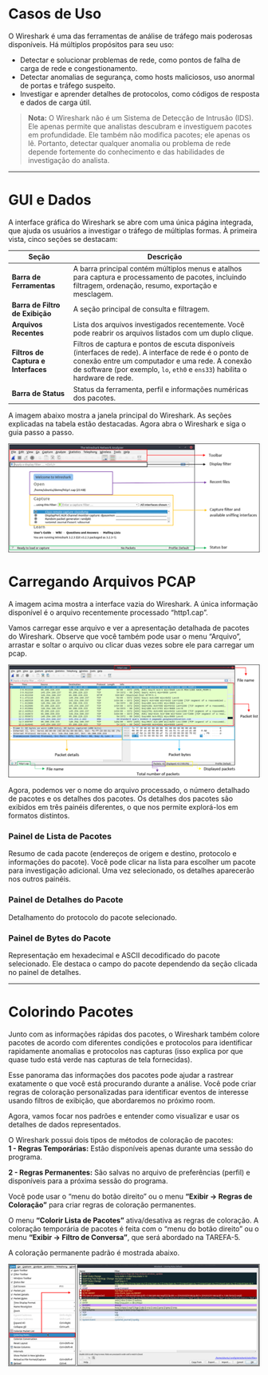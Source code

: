 # Casos de Uso

O Wireshark é uma das ferramentas de análise de tráfego mais poderosas disponíveis. Há múltiplos propósitos para seu uso:

- Detectar e solucionar problemas de rede, como pontos de falha de carga de rede e congestionamento.
- Detectar anomalias de segurança, como hosts maliciosos, uso anormal de portas e tráfego suspeito.
- Investigar e aprender detalhes de protocolos, como códigos de resposta e dados de carga útil.

> **Nota:** O Wireshark não é um Sistema de Detecção de Intrusão (IDS). Ele apenas permite que analistas descubram e investiguem pacotes em profundidade. Ele também não modifica pacotes; ele apenas os lê. Portanto, detectar qualquer anomalia ou problema de rede depende fortemente do conhecimento e das habilidades de investigação do analista.

---

# GUI e Dados

A interface gráfica do Wireshark se abre com uma única página integrada, que ajuda os usuários a investigar o tráfego de múltiplas formas. À primeira vista, cinco seções se destacam:

| **Seção**                     | **Descrição** |
|------------------------------|---------------|
| **Barra de Ferramentas**     | A barra principal contém múltiplos menus e atalhos para captura e processamento de pacotes, incluindo filtragem, ordenação, resumo, exportação e mesclagem. |
| **Barra de Filtro de Exibição** | A seção principal de consulta e filtragem. |
| **Arquivos Recentes**        | Lista dos arquivos investigados recentemente. Você pode reabrir os arquivos listados com um duplo clique. |
| **Filtros de Captura e Interfaces** | Filtros de captura e pontos de escuta disponíveis (interfaces de rede). A interface de rede é o ponto de conexão entre um computador e uma rede. A conexão de software (por exemplo, `lo`, `eth0` e `ens33`) habilita o hardware de rede. |
| **Barra de Status**          | Status da ferramenta, perfil e informações numéricas dos pacotes. |

A imagem abaixo mostra a janela principal do Wireshark. As seções explicadas na tabela estão destacadas. Agora abra o Wireshark e siga o guia passo a passo.

![alt text](/Cibersecurity-101/Wireshark/IMAGENS/ferramenta-1.png)

# Carregando Arquivos PCAP

A imagem acima mostra a interface vazia do Wireshark. A única informação disponível é o arquivo recentemente processado “http1.cap”. 

Vamos carregar esse arquivo e ver a apresentação detalhada de pacotes do Wireshark. Observe que você também pode usar o menu “Arquivo”, arrastar e soltar o arquivo ou clicar duas vezes sobre ele para carregar um pcap.

 ![alt text](/Cibersecurity-101/Wireshark/IMAGENS/ferramenta-2.png)

Agora, podemos ver o nome do arquivo processado, o número detalhado de pacotes e os detalhes dos pacotes. Os detalhes dos pacotes são exibidos em três painéis diferentes, o que nos permite explorá-los em formatos distintos.

### Painel de Lista de Pacotes  
Resumo de cada pacote (endereços de origem e destino, protocolo e informações do pacote). Você pode clicar na lista para escolher um pacote para investigação adicional. Uma vez selecionado, os detalhes aparecerão nos outros painéis.

### Painel de Detalhes do Pacote  
Detalhamento do protocolo do pacote selecionado.

### Painel de Bytes do Pacote  
Representação em hexadecimal e ASCII decodificado do pacote selecionado. Ele destaca o campo do pacote dependendo da seção clicada no painel de detalhes.

---

# Colorindo Pacotes

Junto com as informações rápidas dos pacotes, o Wireshark também colore pacotes de acordo com diferentes condições e protocolos para identificar rapidamente anomalias e protocolos nas capturas (isso explica por que quase tudo está verde nas capturas de tela fornecidas). 

Esse panorama das informações dos pacotes pode ajudar a rastrear exatamente o que você está procurando durante a análise. Você pode criar regras de coloração personalizadas para identificar eventos de interesse usando filtros de exibição, que abordaremos no próximo room. 

Agora, vamos focar nos padrões e entender como visualizar e usar os detalhes de dados representados.

O Wireshark possui dois tipos de métodos de coloração de pacotes:  
**1 - Regras Temporárias:** Estão disponíveis apenas durante uma sessão do programa.

**2 - Regras Permanentes:** São salvas no arquivo de preferências (perfil) e disponíveis para a próxima sessão do programa.

Você pode usar o “menu do botão direito” ou o menu **“Exibir → Regras de Coloração”** para criar regras de coloração permanentes. 

O menu **“Colorir Lista de Pacotes”** ativa/desativa as regras de coloração.  A coloração temporária de pacotes é feita com o “menu do botão direito” ou o menu **“Exibir → Filtro de Conversa”**, que será abordado na TAREFA-5.

A coloração permanente padrão é mostrada abaixo.

![alt text](/Cibersecurity-101/Wireshark/IMAGENS/ferramenta-3.png)


